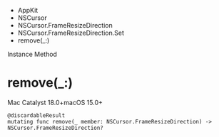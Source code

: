 

- AppKit
- NSCursor
- NSCursor.FrameResizeDirection
- NSCursor.FrameResizeDirection.Set
-  remove(\_:) 

Instance Method

# remove(\_:)

Mac Catalyst 18.0+macOS 15.0+

``` source
@discardableResult
mutating func remove(_ member: NSCursor.FrameResizeDirection) -> NSCursor.FrameResizeDirection?
```

